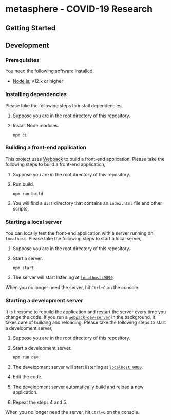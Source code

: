 # metasphere - COVID-19 Research

## Getting Started

## Development

### Prerequisites

You need the following software installed,
- [Node.js](https://nodejs.org/en/), v12.x or higher

### Installing dependencies

Please take the following steps to install dependencies,

1. Suppose you are in the root directory of this repository.

2. Install Node modules.

    ```
    npm ci
    ```

### Building a front-end application

This project uses [Webpack](https://webpack.js.org) to build a front-end application.
Please take the following steps to build a front-end application,

1. Suppose you are in the root directory of this repository.

2. Run build.

    ```
    npm run build
    ```

3. You will find a `dist` directory that contains an `index.html` file and other scripts.

### Starting a local server

You can locally test the front-end application with a server running on `localhost`.
Please take the following steps to start a local server,

1. Suppose you are in the root directory of this repository.

2. Start a server.

    ```
    npm start
    ```

3. The server will start listening at [`localhost:9090`](http://localhost:9090).

When you no longer need the server, hit `Ctrl+C` on the console.

### Starting a development server

It is tiresome to rebuild the application and restart the server every time you change the code.
If you run a [`webpack-dev-server`](https://webpack.js.org/configuration/dev-server/) in the background, it takes care of building and reloading.
Please take the following steps to start a development server,

1. Suppose you are in the root directory of this repository.

2. Start a development server.

    ```
    npm run dev
    ```

3. The development server will start listening at [`localhost:9000`](http://localhost:9000).

4. Edit the code.

5. The development server automatically build and reload a new application.

6. Repeat the steps 4 and 5.

When you no longer need the server, hit `Ctrl+C` on the console.